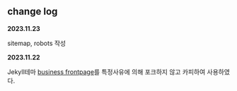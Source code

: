 ## change log

__2023.11.23__

 sitemap, robots 작성

__2023.11.22__

 Jekyll테마 [business frontpage](https://jekyll-themes.com/sharu725/business-frontpage)를 특정사유에 의해 포크하지 않고 카피하여 사용하였다.


<!--
> <a href="https://jekyll-themes.com">
> <img src="https://img.shields.io/badge/featured%20on-JT-red.svg" height="20" alt="Jekyll Themes Shield">
> </a>
> 
> # [Start Bootstrap - Business Frontpage Jekyll Version](https://webjeda.com/business-frontpage/)
> 
> Source: [Start Bootstrap - Business Frontpage](https://startbootstrap.com/template-overviews/business-frontpage/)
> 
> ## Copyright and License
> 
> Copyright 2013-2019 Blackrock Digital LLC. Code released under the [MIT](https://github.com/BlackrockDigital/startbootstrap-business-frontpage/blob/gh-pages/LICENSE) license.
-->
